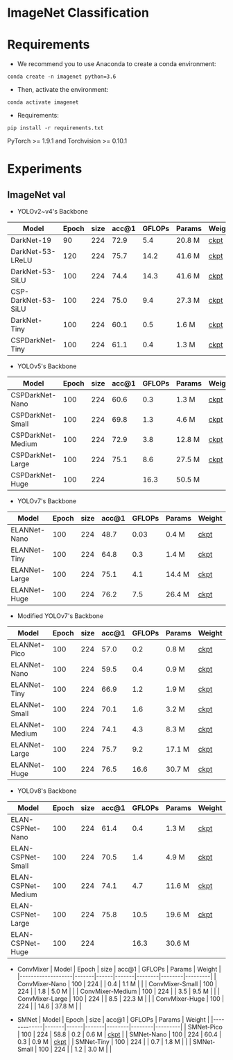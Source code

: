 # ImageNet Classification


# Requirements
- We recommend you to use Anaconda to create a conda environment:
```Shell
conda create -n imagenet python=3.6
```

- Then, activate the environment:
```Shell
conda activate imagenet
```

- Requirements:
```Shell
pip install -r requirements.txt 
```
PyTorch >= 1.9.1 and Torchvision >= 0.10.1

# Experiments
## ImageNet val

* YOLOv2~v4's Backbone

|    Model              | Epoch | size | acc@1 | GFLOPs | Params |  Weight |
|-----------------------|-------|------|-------|--------|--------|---------|
| DarkNet-19            | 90    | 224  |  72.9 | 5.4    | 20.8 M | [ckpt](https://github.com/yjh0410/image_classification_pytorch/releases/download/weight/darknet19.pth) |
| DarkNet-53-LReLU      | 120   | 224  |  75.7 | 14.2   | 41.6 M | [ckpt](https://github.com/yjh0410/image_classification_pytorch/releases/download/weight/darknet53.pth) |
| DarkNet-53-SiLU       | 100   | 224  |  74.4 | 14.3   | 41.6 M | [ckpt](https://github.com/yjh0410/image_classification_pytorch/releases/download/weight/darknet53_silu.pth) |
| CSP-DarkNet-53-SiLU   | 100   | 224  |  75.0 | 9.4    | 27.3 M | [ckpt](https://github.com/yjh0410/image_classification_pytorch/releases/download/weight/cspdarknet53_silu.pth) |
| DarkNet-Tiny          | 100   | 224  |  60.1 | 0.5    | 1.6 M  | [ckpt](https://github.com/yjh0410/image_classification_pytorch/releases/download/weight/darknet_tiny.pth) |
| CSPDarkNet-Tiny       | 100   | 224  |  61.1 | 0.4    | 1.3 M  | [ckpt](https://github.com/yjh0410/image_classification_pytorch/releases/download/weight/cspdarknet_tiny.pth) |

* YOLOv5's Backbone

|    Model            | Epoch | size | acc@1 | GFLOPs | Params |  Weight |
|---------------------|-------|------|-------|--------|--------|---------|
| CSPDarkNet-Nano     | 100   | 224  | 60.6  | 0.3    | 1.3 M  | [ckpt](https://github.com/yjh0410/image_classification_pytorch/releases/download/weight/cspdarknet_nano.pth) |
| CSPDarkNet-Small    | 100   | 224  | 69.8  | 1.3    | 4.6 M  | [ckpt](https://github.com/yjh0410/image_classification_pytorch/releases/download/weight/cspdarknet_small.pth) |
| CSPDarkNet-Medium   | 100   | 224  | 72.9  | 3.8    | 12.8 M | [ckpt](https://github.com/yjh0410/image_classification_pytorch/releases/download/weight/cspdarknet_medium.pth) |
| CSPDarkNet-Large    | 100   | 224  | 75.1  | 8.6    | 27.5 M | [ckpt](https://github.com/yjh0410/image_classification_pytorch/releases/download/weight/cspdarknet_large.pth) |
| CSPDarkNet-Huge     | 100   | 224  |       | 16.3   | 50.5 M |  |

* YOLOv7's Backbone

|    Model            | Epoch | size | acc@1 | GFLOPs | Params |  Weight |
|---------------------|-------|------|-------|--------|--------|---------|
| ELANNet-Nano        | 100   | 224  |  48.7 | 0.03   | 0.4 M  | [ckpt](https://github.com/yjh0410/image_classification_pytorch/releases/download/weight/yolov7_elannet_nano.pth) |
| ELANNet-Tiny        | 100   | 224  |  64.8 | 0.3    | 1.4 M  | [ckpt](https://github.com/yjh0410/image_classification_pytorch/releases/download/weight/yolov7_elannet_tiny.pth) |
| ELANNet-Large       | 100   | 224  |  75.1 | 4.1    | 14.4 M | [ckpt](https://github.com/yjh0410/image_classification_pytorch/releases/download/weight/yolov7_elannet_large.pth) |
| ELANNet-Huge        | 100   | 224  |  76.2 | 7.5    | 26.4 M | [ckpt](https://github.com/yjh0410/image_classification_pytorch/releases/download/weight/yolov7_elannet_huge.pth) |

* Modified YOLOv7's Backbone

|    Model            | Epoch | size | acc@1 | GFLOPs | Params |  Weight |
|---------------------|-------|------|-------|--------|--------|---------|
| ELANNet-Pico        | 100   | 224  |  57.0 | 0.2    | 0.8 M  | [ckpt](https://github.com/yjh0410/image_classification_pytorch/releases/download/weight/elannet_pico.pth) |
| ELANNet-Nano        | 100   | 224  |  59.5 | 0.4    | 0.9 M  | [ckpt](https://github.com/yjh0410/image_classification_pytorch/releases/download/weight/elannet_nano.pth) |
| ELANNet-Tiny        | 100   | 224  |  66.9 | 1.2    | 1.9 M  | [ckpt](https://github.com/yjh0410/image_classification_pytorch/releases/download/weight/elannet_tiny.pth) |
| ELANNet-Small       | 100   | 224  |  70.1 | 1.6    | 3.2 M  | [ckpt](https://github.com/yjh0410/image_classification_pytorch/releases/download/weight/elannet_small.pth) |
| ELANNet-Medium      | 100   | 224  |  74.1 | 4.3    | 8.3 M  | [ckpt](https://github.com/yjh0410/image_classification_pytorch/releases/download/weight/elannet_medium.pth) |
| ELANNet-Large       | 100   | 224  |  75.7 | 9.2    | 17.1 M | [ckpt](https://github.com/yjh0410/image_classification_pytorch/releases/download/weight/elannet_large.pth) |
| ELANNet-Huge        | 100   | 224  |  76.5 | 16.6   | 30.7 M | [ckpt](https://github.com/yjh0410/image_classification_pytorch/releases/download/weight/elannet_huge.pth) |

* YOLOv8's Backbone

|    Model            | Epoch | size | acc@1 | GFLOPs | Params |  Weight |
|---------------------|-------|------|-------|--------|--------|---------|
| ELAN-CSPNet-Nano    | 100   | 224  |  61.4 | 0.4    | 1.3 M  | [ckpt](https://github.com/yjh0410/image_classification_pytorch/releases/download/weight/elan_cspnet_nano.pth) |
| ELAN-CSPNet-Small   | 100   | 224  |  70.5 | 1.4    | 4.9 M  | [ckpt](https://github.com/yjh0410/image_classification_pytorch/releases/download/weight/elan_cspnet_small.pth) |
| ELAN-CSPNet-Medium  | 100   | 224  |  74.1 | 4.7    | 11.6 M | [ckpt](https://github.com/yjh0410/image_classification_pytorch/releases/download/weight/elan_cspnet_medium.pth) |
| ELAN-CSPNet-Large   | 100   | 224  |  75.8 | 10.5   | 19.6 M | [ckpt](https://github.com/yjh0410/image_classification_pytorch/releases/download/weight/elan_cspnet_large.pth) |
| ELAN-CSPNet-Huge    | 100   | 224  |       | 16.3   | 30.6 M |  |

* ConvMixer
|    Model          | Epoch | size | acc@1 | GFLOPs | Params |  Weight |
|-------------------|-------|------|-------|--------|--------|---------|
| ConvMixer-Nano    | 100   | 224  |       |  0.4   | 1.1 M  |  |
| ConvMixer-Small   | 100   | 224  |       |  1.8   | 5.0 M  |  |
| ConvMixer-Medium  | 100   | 224  |       |  3.5   | 9.5 M |  |
| ConvMixer-Large   | 100   | 224  |       |  8.5   | 22.3 M |  |
| ConvMixer-Huge    | 100   | 224  |       |  14.6  | 37.8 M |  |

* SMNet
|    Model    | Epoch | size | acc@1 | GFLOPs | Params |  Weight |
|-------------|-------|------|-------|--------|--------|---------|
| SMNet-Pico  | 100   | 224  |  58.8 |  0.2   | 0.6 M  | [ckpt](https://github.com/yjh0410/image_classification_pytorch/releases/download/weight/smnet_pico.pth) |
| SMNet-Nano  | 100   | 224  |  60.4 |  0.3   | 0.9 M  | [ckpt](https://github.com/yjh0410/image_classification_pytorch/releases/download/weight/smnet_nano.pth) |
| SMNet-Tiny  | 100   | 224  |       |  0.7   | 1.8 M  |  |
| SMNet-Small | 100   | 224  |       |  1.2   | 3.0 M  |  |
